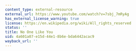 ```yaml
---
content_type: external-resource
external_url: https://www.youtube.com/watch?v=7sbj_7mRyAg
has_external_license_warning: true
license: https://en.wikipedia.org/wiki/All_rights_reserved
status: ''
title: No One Like You
uid: 4a601a07-e15d-44e1-8b6e-bda6442acac9
wayback_url: ''
---
```


